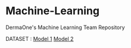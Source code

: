 # Machine-Learning
DermaOne's Machine Learning Team Repository

DATASET :
[Model 1](https://drive.google.com/drive/folders/1571Gt18i5HmAaSTYjTc06SHQULT--RJY?usp=sharing)
[Model 2](https://drive.google.com/drive/folders/1rPCFJxWuVLrK0BgKBDvczi3k9ocz6t3k?usp=sharing)
